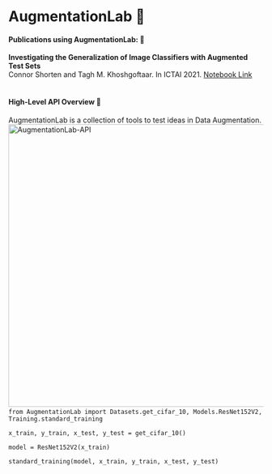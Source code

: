 # AugmentationLab 🧫
<h4> Publications using AugmentationLab: 📜 </h4>
<b>Investigating the Generalization of Image Classifiers with Augmented Test Sets</b><br />
Connor Shorten and Tagh M. Khoshgoftaar. In ICTAI 2021.
<a href = "https://github.com/CShorten/AugmentationZoo/blob/main/Notebooks/Investigating_Generalization.ipynb">Notebook Link</a>
<br /><br />
<h4> High-Level API Overview 🧰 </h4>
AugmentationLab is a collection of tools to test ideas in Data Augmentation.<br />
<img width="558" alt="AugmentationLab-API" src="https://user-images.githubusercontent.com/25864937/135115606-ad2123d6-2fa3-4901-8974-0635a7a51752.png">
<code>
from AugmentationLab import Datasets.get_cifar_10, Models.ResNet152V2, Training.standard_training<br />
x_train, y_train, x_test, y_test = get_cifar_10()<br />
model = ResNet152V2(x_train)<br />
standard_training(model, x_train, y_train, x_test, y_test)<br />
</code>
